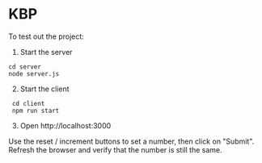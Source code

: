 # KBP

To test out the project:
 1. Start the server
  ```
  cd server
  node server.js
  ```
 2. Start the client
 ```
  cd client
  npm run start
  ```
  3. Open http://localhost:3000

  Use the reset / increment buttons to set a number, then click on "Submit". Refresh the browser and verify that the number is still the same.
